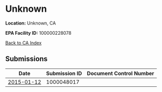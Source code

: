 # Unknown

**Location:** Unknown, CA

**EPA Facility ID:** 100000228078

[Back to CA Index](../../index.md)

## Submissions

| Date | Submission ID | Document Control Number |
|------|--------------|-------------------------|
| [2015-01-12](submissions/1000048017.md) | 1000048017 |  |
